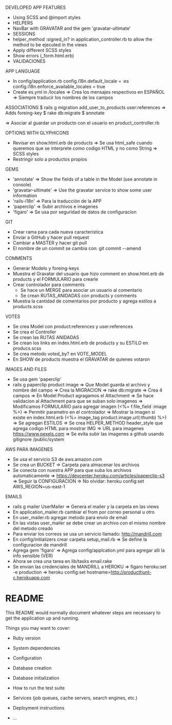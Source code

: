 DEVELOPED APP FEATURES

- Using SCSS and @import styles
- HELPERS
- NavBar with GRAVATAR and the gem 'gravatar-ultimate'
- SESSIONS
- helper_method :signed_in? in application_controller.rb to allow the method to be ejecuted in the views
- Apply different SCSS styles
- Show errors (_form.html.erb)
- VALIDACIONES

APP LANGUAGE
  * In config/application.rb
    config.i18n.default_locale = :es
    config.i18n.enforce_available_locales = true
  * Create es.yml in /locales   => Crea los mensajes respectivos en ESPAÑOL
   => Siempre traducir los nombres de los campos

ASSOCIATIONS
  $ rails g migration add_user_to_products user:references   => Adds foreing-key
  $ rake db:migrate
  $ annotate

  => Asociar al guardar un producto con el usuario en product_controller.rb

OPTIONS WITH GLYPHICONS
  - Revisar en show.html.erb de products
    => Se usa html_safe cuando queremos que se interprete como codigo HTML y no como String
    => SCSS styles
  - Restringir solo a productos propios

GEMS
- 'annotate' => Show the fields of a table in the Model (use annotate in console)
- 'gravatar-ultimate' => Use the gravatar service to show some user information
- 'rails-i18n' => Para la traducción de la APP
- 'paperclip'  => Subir archivos e imagenes
- 'figaro'  => Se usa por seguridad de datos de configuracion

GIT
- Crear rama para cada nueva caracteristica
- Enviar a GitHub y hacer pull request
- Cambiar a MASTER y hacer git pull
- El nombre de un commit se cambia con: git commit --amend


COMMENTS
- Generar Modelo y foreing-keys
- Muestra el Gravatar del usuario que hizo comment en show.html.erb de products y el FORMULARIO para crearle
- Crear controlador para comments
  * Se hace un MERGE para asociar un usuario al comentario
  * Se crean RUTAS_ANIDADAS con products y comments
- Muestra la cantidad de comentarios por producto y agrega estilos a products.scss

VOTES
- Se crea Model con product:references y user:references
- Se crea el Controller
- Se crean las RUTAS ANIDADAS
- Se crean los links en index.html.erb de products y su ESTILO en producs.scss
- Se crea metodo voted_by? en VOTE_MODEL
- En SHOW de products muestra el GRAVATAR de quienes votaron


IMAGES AND FILES
- Se usa gem 'paperclip'
- rails g paperclip product image   => Que Model guarda el archivo y nombre del campo
  => Crea la MIGRACION
  => rake db:migrate    => Crea 4 campos
  => En Model Product agragamos el Attachment
  => Se hace validacion al Attachment para que se suban solo imagenes
  => Modificamos FORMULARIO para agregar imagen (<%= f.file_field :image %>)
  => Permitir parametro en el controlador
  => Mostrar la imagen si existe en index.html.erb (<%= image_tag product.image.url(:thumb) %>)
  => Se agregan ESTILOS
  => Se crea HELPER_METHOD header_style que agrega codigo HTML para mostrar IMG
  => URL para imagenes   https://www.pexels.com
  => Se evita subir las imagenes a github usando gitignore /public/system

AWS PARA IMAGENES
- Se usa el servicio S3 de aws.amazon.com
- Se crea un BUCKET => Carpeta para almacenar los archivos
- Se conecta con nuestra APP para que suba los archivos automaticamente
  => https://devcenter.heroku.com/articles/paperclip-s3
    => Seguir la CONFIGURACION
    => No olvidar: heroku config:set AWS_REGION=us-east-1

EMAILS
- rails g mailer UserMailer   => Genera el mailer y la carpeta en las views
- En application_mailer.rb cambiar el from por correo personal u otro
- En user_mailer.rb agregar metodo para envio de email
- En las vistas user_mailer se debe crear un archivo con el mismo nombre del metodo creado
- Para enviar los correos se usa un servicio llamado: http://mandrill.com
- En config/initializers crear carpeta setup_mail.rb
  => Se define la configuracion de mandrill
- Agrega gem 'figaro'  => Agrega config/applcation.yml para agregar alli la info sensible (VER)
- Ahora se crea una tarea en lib/tasks email.rake
- Se envian las credenciales de MANDRILL a HEROKU
  => figaro heroku:set -e production
  => heroku config:set hostname=http://producthunt-c.herokuapp.com



# README

This README would normally document whatever steps are necessary to get the
application up and running.

Things you may want to cover:

* Ruby version

* System dependencies

* Configuration

* Database creation

* Database initialization

* How to run the test suite

* Services (job queues, cache servers, search engines, etc.)

* Deployment instructions

* ...
